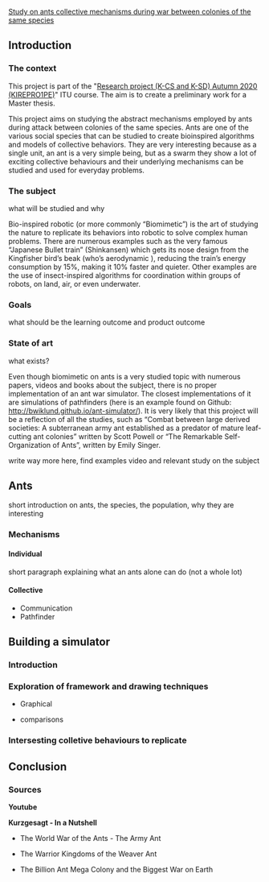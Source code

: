 [Study on ants collective mechanisms during war between colonies of the same species](https://learnit.itu.dk/course/view.php?id=3020439#section-0)

## Introduction

### The context

This project is part of the "[Research project (K-CS and K-SD) Autumn 2020 (KIREPRO1PE)](https://learnit.itu.dk/course/view.php?id=3020186)" ITU course. The aim is to create a preliminary work for a Master thesis.



This project aims on studying the abstract mechanisms employed by ants during attack between colonies of the same species. Ants are one of the various social species that can be studied to create bioinspired algorithms and models of collective behaviors. They are very interesting because as a single unit, an ant is a very simple being, but as a swarm they show a lot of exciting collective behaviours and their underlying mechanisms can be studied and used for everyday problems.

### The subject

what will be studied and why

Bio-inspired robotic (or more commonly “Biomimetic”) is the art of studying the nature to replicate its behaviors into robotic to solve complex human problems. There are numerous examples such as the very famous “Japanese Bullet train” (Shinkansen) which gets its nose design from the Kingfisher bird’s beak (who’s aerodynamic ), reducing the train’s energy consumption by 15%, making it 10% faster and quieter. Other examples are the use of insect-inspired algorithms for coordination within groups of robots, on land, air, or even underwater.

### Goals

what should be the learning outcome and product outcome

### State of art

what exists?

Even though biomimetic on ants is a very studied topic with numerous papers, videos and books about the subject, there is no proper implementation of an ant war simulator. The closest implementations of it are simulations of pathfinders (here is an example found on Github: http://bwiklund.github.io/ant-simulator/). It is very likely that this project will be a reflection of all the studies, such as “Combat between large derived societies: A subterranean army ant established as a predator of mature leaf-cutting ant colonies” written by Scott Powell or “The Remarkable Self- Organization of Ants”, written by Emily Singer.



write way more here, find examples video and relevant study on the subject

## Ants

short introduction on ants, the species, the population, why they are interesting

### Mechanisms

#### Individual

short paragraph explaining what an ants alone can do (not a whole lot)

#### Collective

- Communication
- Pathfinder

## Building a simulator

### Introduction

### Exploration of framework and drawing techniques

- Graphical

- comparisons

### Intersesting colletive behaviours to replicate

## Conclusion

### Sources	

**Youtube**

**Kurzgesagt - In a Nutshell**

- The World War of the Ants - The Army Ant

- The Warrior Kingdoms of the Weaver Ant

- The Billion Ant Mega Colony and the Biggest War on Earth